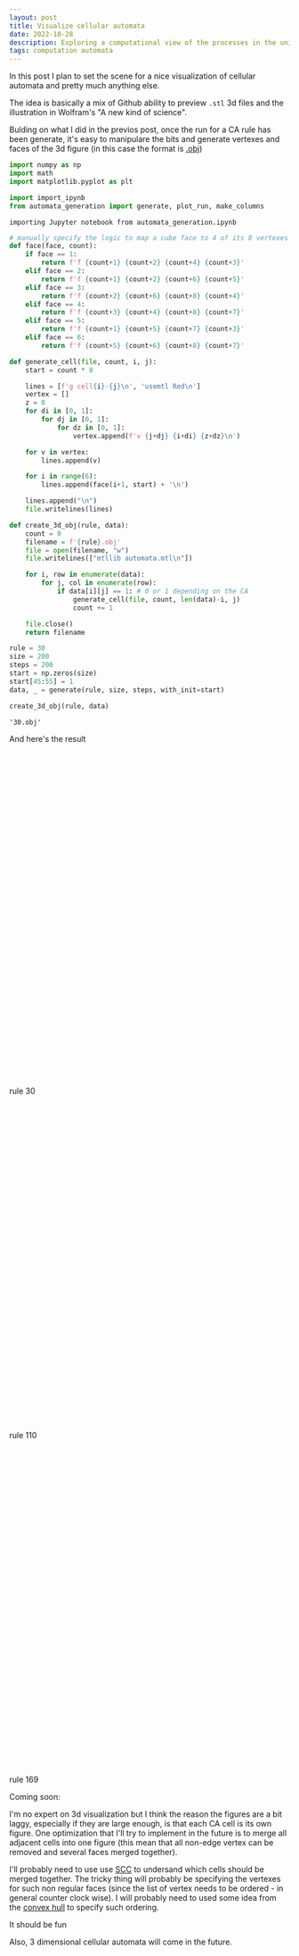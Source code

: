 ```yaml
---
layout: post
title: Visualize cellular automata
date: 2022-10-28
description: Exploring a computational view of the processes in the universe
tags: computation automata
---
```


<script>

let renderModels = (models, darkTheme) => {
    for(let model of models) {
        // get the parent element of the viewer
        let parentDiv = document.getElementById (model.id);
        if(parentDiv.hasChildNodes()) {
            parentDiv.removeChild(parentDiv.firstChild)
        }

        // initialize the viewer with the parent element and some parameters
        let viewer = new OV.EmbeddedViewer(parentDiv, {
            backgroundColor : (darkTheme ? new OV.RGBAColor(0, 0, 0, 0) : new OV.RGBAColor(255, 255, 255, 0)),
            defaultColor : new OV.RGBColor(127, 127, 127),
            edgeSettings : {
                showEdges : true,
                edgeColor : (darkTheme ? new OV.RGBColor(0, 0, 0) : new OV.RGBColor(255, 255, 255)),
                edgeThreshold : 1
            },
            environmentSettings : {
                environmentMap : [],
                backgroundIsEnvMap : false
            },
            onModelLoaded : () => {
                let model = viewer.GetModel ();
            }
        });

        viewer.viewer.SetFixUpVector (false);
        viewer.LoadModelFromUrlList ([
            model.m,
            "/assets/models/automata.mtl"
        ]);
    }
}

window.addEventListener('load', () => {
    darkTheme = window.__theme__ == 'dark'
    renderModels([
        {"m": "/assets/models/30.obj", "cap": "rule 30", "id": "viewer-rule-30"},
        {"m": "/assets/models/110.obj", "cap": "rule 30", "id": "viewer-rule-110"},
        {"m": "/assets/models/169.obj", "cap": "rule 30", "id": "viewer-rule-169"},
    ], darkTheme)
});

</script>

In this post I plan to set the scene for a nice visualization of cellular automata and pretty much anything else.

The idea is basically a mix of Github ability to preview `.stl` 3d files and the illustration in Wolfram's "A new kind of science".

Bulding on what I did in the previos post, once the run for a CA rule has been generate, it's easy to manipulare the bits and generate vertexes and faces of the 3d figure (in this case the format is [.obj](https://en.wikipedia.org/wiki/Wavefront_.obj_file))

```python
import numpy as np
import math
import matplotlib.pyplot as plt

import import_ipynb
from automata_generation import generate, plot_run, make_columns
```

    importing Jupyter notebook from automata_generation.ipynb



```python
# manually specify the logic to map a cube face to 4 of its 8 vertexes
def face(face, count):
    if face == 1:
        return f'f {count+1} {count+2} {count+4} {count+3}'
    elif face == 2:
        return f'f {count+1} {count+2} {count+6} {count+5}'
    elif face == 3:
        return f'f {count+2} {count+6} {count+8} {count+4}'
    elif face == 4:
        return f'f {count+3} {count+4} {count+8} {count+7}'
    elif face == 5:
        return f'f {count+1} {count+5} {count+7} {count+3}'
    elif face == 6:
        return f'f {count+5} {count+6} {count+8} {count+7}'
```


```python
def generate_cell(file, count, i, j):
    start = count * 8

    lines = [f'g cell{i}-{j}\n', 'usemtl Red\n']
    vertex = []
    z = 0
    for di in [0, 1]:
        for dj in [0, 1]:
            for dz in [0, 1]:
                vertex.append(f'v {j+dj} {i+di} {z+dz}\n')

    for v in vertex:
        lines.append(v)

    for i in range(6):
        lines.append(face(i+1, start) + '\n')

    lines.append("\n")
    file.writelines(lines)
```


```python
def create_3d_obj(rule, data):
    count = 0
    filename = f'{rule}.obj'
    file = open(filename, "w")
    file.writelines(["mtllib automata.mtl\n"])

    for i, row in enumerate(data):
        for j, col in enumerate(row):
            if data[i][j] == 1: # 0 or 1 depending on the CA
                generate_cell(file, count, len(data)-i, j)
                count += 1

    file.close()
    return filename
```


```python
rule = 30
size = 200
steps = 200
start = np.zeros(size)
start[45:55] = 1
data, _ = generate(rule, size, steps, with_init=start)

create_3d_obj(rule, data)
```




    '30.obj'

And here's the result

<div id="viewer-rule-30" style="width: 800px; height: 600px;"></div>
<div class="caption">rule 30</div>

<div id="viewer-rule-110" style="width: 800px; height: 600px;"></div>
<div class="caption">rule 110</div>

<div id="viewer-rule-169" style="width: 800px; height: 600px;"></div>
<div class="caption">rule 169</div>


Coming soon:

I'm no expert on 3d visualization but I think the reason the figures are a bit laggy, especially if they are large enough, is that each CA cell is its own figure. One optimization that I'll try to implement in the future is to merge all adjacent cells into one figure (this mean that all non-edge vertex can be removed and several faces merged together).

I'll probably need to use use [SCC](https://en.wikipedia.org/wiki/Strongly_connected_component) to undersand which cells should be merged together. The tricky thing will probably be specifying the vertexes for such non regular faces (since the list of vertex needs to be ordered - in general counter clock wise). I will probably need to used some idea from the [convex hull](https://en.wikipedia.org/wiki/Convex_hull) to specify such ordering.

It should be fun

Also, 3 dimensional cellular automata will come in the future.


